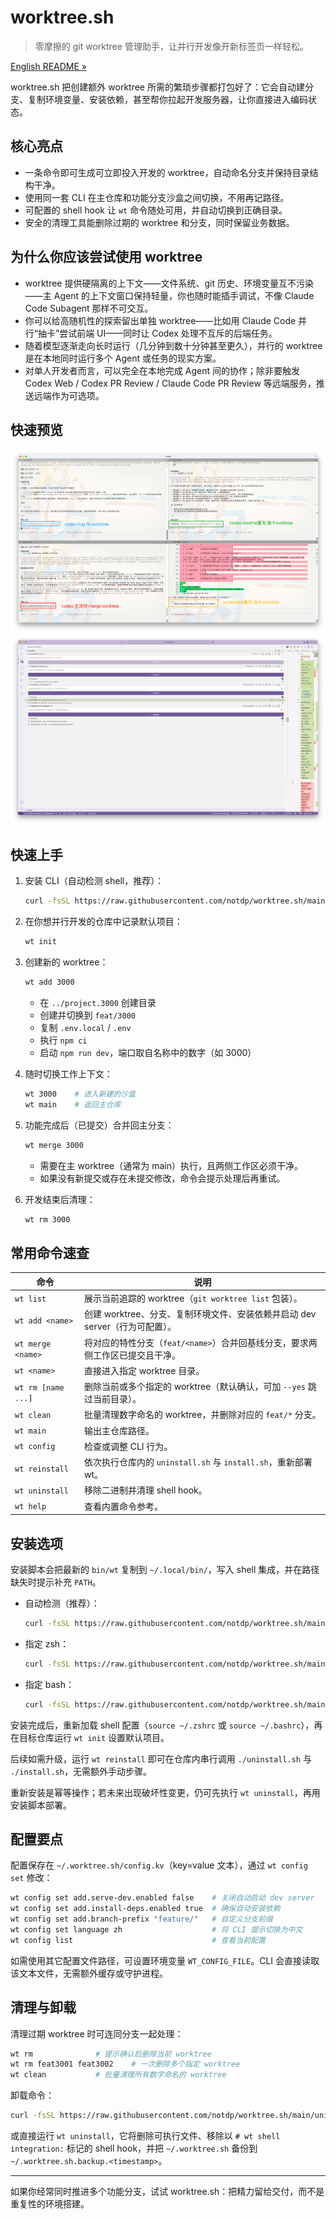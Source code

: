 # worktree.sh
>
> 零摩擦的 git worktree 管理助手，让并行开发像开新标签页一样轻松。

[English README »](README.md)

worktree.sh 把创建额外 worktree 所需的繁琐步骤都打包好了：它会自动建分支、复制环境变量、安装依赖，甚至帮你拉起开发服务器，让你直接进入编码状态。

## 核心亮点

- 一条命令即可生成可立即投入开发的 worktree，自动命名分支并保持目录结构干净。
- 使用同一套 CLI 在主仓库和功能分支沙盒之间切换，不用再记路径。
- 可配置的 shell hook 让 `wt` 命令随处可用，并自动切换到正确目录。
- 安全的清理工具能删除过期的 worktree 和分支，同时保留业务数据。

## 为什么你应该尝试使用 worktree

- worktree 提供硬隔离的上下文——文件系统、git 历史、环境变量互不污染——主 Agent 的上下文窗口保持轻量，你也随时能插手调试，不像 Claude Code Subagent 那样不可交互。
- 你可以给高随机性的探索留出单独 worktree——比如用 Claude Code 并行“抽卡”尝试前端 UI——同时让 Codex 处理不互斥的后端任务。
- 随着模型逐渐走向长时运行（几分钟到数十分钟甚至更久），并行的 worktree 是在本地同时运行多个 Agent 或任务的现实方案。
- 对单人开发者而言，可以完全在本地完成 Agent 间的协作；除非要触发 Codex Web / Codex PR Review / Claude Code PR Review 等远端服务，推送远端作为可选项。

## 快速预览

![多 worktree 切换演示](asset/worktree.sh.screenshot-1.png)
![vsc worktree分支查看](asset/worktree.sh.screenshot-2.png)

## 快速上手

1. 安装 CLI（自动检测 shell，推荐）：

   ```bash
   curl -fsSL https://raw.githubusercontent.com/notdp/worktree.sh/main/install.sh | bash
   ```

2. 在你想并行开发的仓库中记录默认项目：

   ```bash
   wt init
   ```

3. 创建新的 worktree：

   ```bash
   wt add 3000
   ```

   - 在 `../project.3000` 创建目录
   - 创建并切换到 `feat/3000`
   - 复制 `.env.local` / `.env`
   - 执行 `npm ci`
   - 启动 `npm run dev`，端口取自名称中的数字（如 3000）
4. 随时切换工作上下文：

   ```bash
   wt 3000    # 进入新建的沙盒
   wt main    # 返回主仓库
   ```

5. 功能完成后（已提交）合并回主分支：

   ```bash
   wt merge 3000
   ```

   - 需要在主 worktree（通常为 main）执行，且两侧工作区必须干净。
   - 如果没有新提交或存在未提交修改，命令会提示处理后再重试。

6. 开发结束后清理：

   ```bash
   wt rm 3000
   ```

## 常用命令速查

| 命令             | 说明                                                                         |
| ---------------- | ---------------------------------------------------------------------------- |
| `wt list`        | 展示当前追踪的 worktree（`git worktree list` 包装）。                        |
| `wt add <name>`  | 创建 worktree、分支、复制环境文件、安装依赖并启动 dev server（行为可配置）。 |
| `wt merge <name>` | 将对应的特性分支（`feat/<name>`）合并回基线分支，要求两侧工作区已提交且干净。 |
| `wt <name>`      | 直接进入指定 worktree 目录。                                                 |
| `wt rm [name ...]`   | 删除当前或多个指定的 worktree（默认确认，可加 `--yes` 跳过当前目录）。           |
| `wt clean`       | 批量清理数字命名的 worktree，并删除对应的 `feat/*` 分支。                    |
| `wt main`        | 输出主仓库路径。                                                             |
| `wt config`      | 检查或调整 CLI 行为。                                                        |
| `wt reinstall`   | 依次执行仓库内的 `uninstall.sh` 与 `install.sh`，重新部署 wt。                |
| `wt uninstall`   | 移除二进制并清理 shell hook。                                                |
| `wt help`        | 查看内置命令参考。                                                           |

## 安装选项

安装脚本会把最新的 `bin/wt` 复制到 `~/.local/bin/`，写入 shell 集成，并在路径缺失时提示补充 `PATH`。

- 自动检测（推荐）：

  ```bash
  curl -fsSL https://raw.githubusercontent.com/notdp/worktree.sh/main/install.sh | bash
  ```

- 指定 zsh：

  ```bash
  curl -fsSL https://raw.githubusercontent.com/notdp/worktree.sh/main/install.sh | bash -s -- --shell zsh
  ```

- 指定 bash：

  ```bash
  curl -fsSL https://raw.githubusercontent.com/notdp/worktree.sh/main/install.sh | bash -s -- --shell bash
  ```

安装完成后，重新加载 shell 配置（`source ~/.zshrc` 或 `source ~/.bashrc`），再在目标仓库运行 `wt init` 设置默认项目。

后续如需升级，运行 `wt reinstall` 即可在仓库内串行调用 `./uninstall.sh` 与 `./install.sh`，无需额外手动步骤。

重新安装是幂等操作；若未来出现破坏性变更，仍可先执行 `wt uninstall`，再用安装脚本部署。

## 配置要点

配置保存在 `~/.worktree.sh/config.kv`（key=value 文本），通过 `wt config set` 修改：

```bash
wt config set add.serve-dev.enabled false    # 关闭自动启动 dev server
wt config set add.install-deps.enabled true  # 确保自动安装依赖
wt config set add.branch-prefix "feature/"   # 自定义分支前缀
wt config set language zh                    # 将 CLI 提示切换为中文
wt config list                               # 查看当前配置
```

如需使用其它配置文件路径，可设置环境变量 `WT_CONFIG_FILE`。CLI 会直接读取该文本文件，无需额外缓存或守护进程。

## 清理与卸载

清理过期 worktree 时可连同分支一起处理：

```bash
wt rm              # 提示确认后删除当前 worktree
wt rm feat3001 feat3002    # 一次删除多个指定 worktree
wt clean           # 批量清理所有数字命名的 worktree
```

卸载命令：

```bash
curl -fsSL https://raw.githubusercontent.com/notdp/worktree.sh/main/uninstall.sh | bash
```

或直接运行 `wt uninstall`，它将删除可执行文件、移除以 `# wt shell integration:` 标记的 shell hook，并把 `~/.worktree.sh` 备份到 `~/.worktree.sh.backup.<timestamp>`。

---

如果你经常同时推进多个功能分支，试试 worktree.sh：把精力留给交付，而不是重复性的环境搭建。
